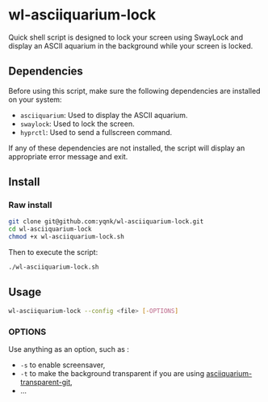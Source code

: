 # wl-asciiquarium-lock
Quick shell script is designed to lock your screen using SwayLock and display an ASCII aquarium in the background while your screen is locked.

## Dependencies

Before using this script, make sure the following dependencies are installed on your system:

- `asciiquarium`: Used to display the ASCII aquarium.
- `swaylock`: Used to lock the screen.
- `hyprctl`: Used to send a fullscreen command.

If any of these dependencies are not installed, the script will display an appropriate error message and exit.

## Install

### Raw install

```bash
git clone git@github.com:yqnk/wl-asciiquarium-lock.git
cd wl-asciiquarium-lock
chmod +x wl-asciiquarium-lock.sh
```
Then to execute the script:
```bash
./wl-asciiquarium-lock.sh
```

## Usage

```bash
wl-asciiquarium-lock --config <file> [-OPTIONS]
```

### OPTIONS
Use anything as an option, such as :
- `-s` to enable screensaver,
- `-t` to make the background transparent if you are using [asciiquarium-transparent-git](https://aur.archlinux.org/packages/asciiquarium-transparent-git),
- ...
